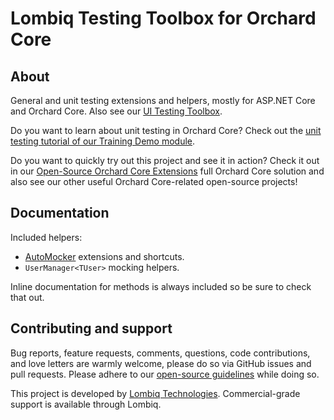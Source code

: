# Lombiq Testing Toolbox for Orchard Core



## About

General and unit testing extensions and helpers, mostly for ASP.NET Core and Orchard Core. Also see our [UI Testing Toolbox](https://github.com/Lombiq/UI-Testing-Toolbox).

Do you want to learn about unit testing in Orchard Core? Check out the [unit testing tutorial of our Training Demo module](https://github.com/Lombiq/Orchard-Training-Demo-Module/blob/dev/Services/TestedService.cs).

Do you want to quickly try out this project and see it in action? Check it out in our [Open-Source Orchard Core Extensions](https://github.com/Lombiq/Open-Source-Orchard-Core-Extensions) full Orchard Core solution and also see our other useful Orchard Core-related open-source projects!


## Documentation

Included helpers:

- [AutoMocker](https://github.com/moq/Moq.AutoMocker) extensions and shortcuts.
- `UserManager<TUser>` mocking helpers.

Inline documentation for methods is always included so be sure to check that out.


## Contributing and support

Bug reports, feature requests, comments, questions, code contributions, and love letters are warmly welcome, please do so via GitHub issues and pull requests. Please adhere to our [open-source guidelines](https://lombiq.com/open-source-guidelines) while doing so.

This project is developed by [Lombiq Technologies](https://lombiq.com/). Commercial-grade support is available through Lombiq.
